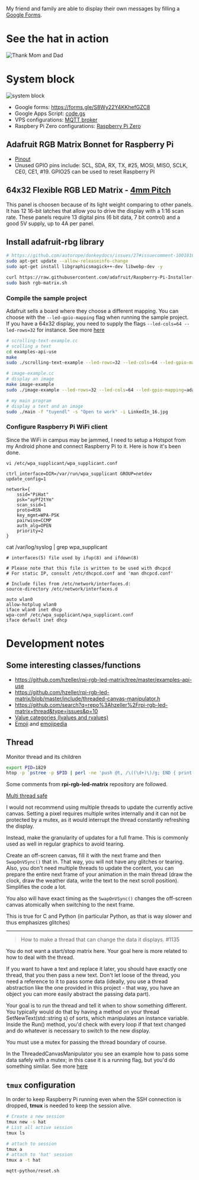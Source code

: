 My friend and family are able to display their own messages by filling a [Google Forms](https://forms.gle/S8Wy22Y4KKhefGZC8).

# See the hat in action

![Thank Mom and Dad](images/Thank-Mom-and-Dad.gif)

# System block
![system block](images/system-block.drawio.svg)

- Google forms: https://forms.gle/S8Wy22Y4KKhefGZC8
- Google Apps Script: [code.gs](code.gs)
- VPS configurations: [MQTT broker](MQTTBroker)
- Raspbery Pi Zero configurations: [Raspberry Pi Zero](piZero)


##  Adafruit RGB Matrix Bonnet for Raspberry Pi 

- [Pinout](https://learn.adafruit.com/adafruit-rgb-matrix-bonnet-for-raspberry-pi/pinouts)
- Unused GPIO pins include: SCL, SDA, RX, TX, #25, MOSI, MISO, SCLK, CE0, CE1, #19. GPIO25 can be used to reset Raspberry PI

## 64x32 Flexible RGB LED Matrix - [4mm Pitch](https://www.adafruit.com/product/3826)

This panel is choosen because of its light weight comparing to other panels. It has 12 16-bit latches that allow you to drive the display with a 1:16 scan rate. These panels require 13 digital pins (6 bit data, 7 bit control) and a good 5V supply, up to 4A per panel.

## Install adafruit-rbg library

```bash
# https://github.com/autorope/donkeydocs/issues/27#issuecomment-1001816493
sudo apt-get update --allow-releaseinfo-change
sudo apt-get install libgraphicsmagick++-dev libwebp-dev -y

curl https://raw.githubusercontent.com/adafruit/Raspberry-Pi-Installer-Scripts/main/rgb-matrix.sh >rgb-matrix.sh
sudo bash rgb-matrix.sh
```

### Compile the sample project

Adafruit sells a board where they choose a different mapping. You can choose with the `--led-gpio-mapping` flag when running the sample project.
If you have a 64x32 display, you need to supply the flags `--led-cols=64 --led-rows=32` for instance. See more [here](https://learn.adafruit.com/adafruit-rgb-matrix-bonnet-for-raspberry-pi/driving-matrices)

```bash
# scrolling-text-example.cc
# scolling a text
cd examples-api-use
make
sudo ./scrolling-text-example --led-rows=32 --led-cols=64 --led-gpio-mapping=adafruit-hat -s 1 -f ../fonts/10x20.bdf "Hello World!!"

# image-example.cc
# display an image
make image-example
sudo ./image-example --led-rows=32 --led-cols=64 --led-gpio-mapping=adafruit-hat LinkedIn_32.jpg

# my main program
# display a text and an image
sudo ./main -f "tuyendl" -s "Open to work" -i LinkedIn_16.jpg
```

### Configure Raspberry Pi WiFi client

Since the WiFi in campus may be jammed, I need to setup a Hotspot from my Android phone and connect Raspberry Pi to it. Here is how it's been done.

```
vi /etc/wpa_supplicant/wpa_supplicant.conf

ctrl_interface=DIR=/var/run/wpa_supplicant GROUP=netdev
update_config=1

network={
    ssid="PiHat"
    psk="ayPf2tYm"
    scan_ssid=1
    proto=RSN
    key_mgmt=WPA-PSK
    pairwise=CCMP
    auth_alg=OPEN
    priority=2
}
```

cat /var/log/syslog | grep wpa_supplicant

```
# interfaces(5) file used by ifup(8) and ifdown(8)

# Please note that this file is written to be used with dhcpcd
# For static IP, consult /etc/dhcpcd.conf and 'man dhcpcd.conf'

# Include files from /etc/network/interfaces.d:
source-directory /etc/network/interfaces.d

auto wlan0
allow-hotplug wlan0
iface wlan0 inet dhcp
wpa-conf /etc/wpa_supplicant/wpa_supplicant.conf
iface default inet dhcp
```

# Development notes

## Some interesting classes/functions

- https://github.com/hzeller/rpi-rgb-led-matrix/tree/master/examples-api-use
- https://github.com/hzeller/rpi-rgb-led-matrix/blob/master/include/threaded-canvas-manipulator.h
- https://github.com/search?q=repo%3Ahzeller%2Frpi-rgb-led-matrix+thread&type=issues&p=10
- [Value categories (lvalues and rvalues)](https://www.learncpp.com/cpp-tutorial/value-categories-lvalues-and-rvalues/)
- [Emoji](https://www.reshot.com/free-svg-icons/item/emoji-icon-set-flat-JUGV8M6LFR/) and [emojipedia](https://emojipedia.org/people/)


## Thread

Monitor thread and its children

```bash
export PID=1829
htop -p `pstree -p $PID | perl -ne 'push @t, /\((\d+)\)/g; END { print join ",", @t }'`
```

Some comments from **rpi-rgb-led-matrix** repository are followed.

[Multi thread safe](https://github.com/hzeller/rpi-rgb-led-matrix/issues/1494#issuecomment-1368440225)

I would not recommend using multiple threads to update the currently active canvas. Setting a pixel requires multiple writes internally and it can not be protected by a mutex, as it would interrupt the thread constantly refreshing the display.

Instead, make the granularity of updates for a full frame. This is commonly used as well in regular graphics to avoid tearing.

Create an off-screen canvas, fill it with the next frame and then `SwapOnVSync()` that in. That way, you will not have any glitches or tearing. Also, you don't need multiple threads to update the content, you can prepare the entire next frame of your animation in the main thread (draw the clock, draw the weather data, write the text to the next scroll position). Simplifies the code a lot.

You also will have exact timing as the `SwapOnVSync()` changes the off-screen canvas atomically when switching to the next frame.

This is true for C and Python (in particular Python, as that is way slower and thus emphasizes glitches)

---

> How to make a thread that can change the data it displays. #1135

You do not want a start/stop matrix here. Your goal here is more related to how to deal with the thread.

If you want to have a text and replace it later, you should have exactly one thread, that you then pass a new text. Don't let loose of the thread, you need a reference to it to pass some data (ideally, you use a thread abstraction like the one provided in this project - that way, you have an object you can more easily abstract the passing data part).

Your goal is to run the thread and tell it when to show something different. You typically would do that by having a method on your thread SetNewText(std::string s) of sorts, which manipulates an instance variable. Inside the Run() method, you'd check with every loop if that text changed and do whatever is necessary to switch to the new display.

You must use a mutex for passing the thread boundary of course.

In the ThreadedCanvasManipulator you see an example how to pass some data safely with a mutex; in this case it is a running flag, but you'd do something similar. See more [here](https://github.com/hzeller/rpi-rgb-led-matrix/blob/master/include/threaded-canvas-manipulator.h)


## `tmux` configuration

In order to keep Raspberry Pi running even when the SSH connection is dropped, **tmux** is needed to keep the session alive.

```bash
# Create a new session
tmux new -s hat
# List all active session
tmux ls

# attach to session
tmux a
# attach to 'hat' session
tmux a -t hat
```

```
mqtt-python/reset.sh
```
 